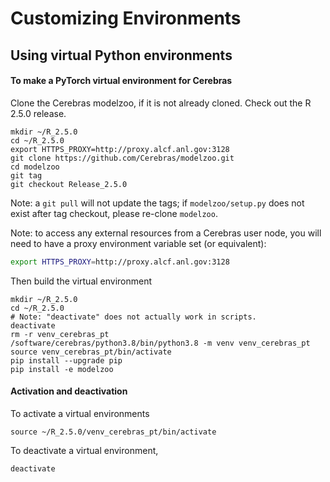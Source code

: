 # Customizing Environments

## Using virtual Python environments

#### To make a PyTorch virtual environment for Cerebras

Clone the Cerebras modelzoo, if it is not already cloned. Check out the R 2.5.0 release.

```console
mkdir ~/R_2.5.0
cd ~/R_2.5.0
export HTTPS_PROXY=http://proxy.alcf.anl.gov:3128
git clone https://github.com/Cerebras/modelzoo.git
cd modelzoo
git tag
git checkout Release_2.5.0
```
Note: a `git pull` will not update the tags; if `modelzoo/setup.py` does not exist after tag checkout, please re-clone `modelzoo`.

Note: to access any external resources from a Cerebras user node, you will need to have a proxy environment variable set (or equivalent):
```bash
export HTTPS_PROXY=http://proxy.alcf.anl.gov:3128
```

Then build the virtual environment

```console
mkdir ~/R_2.5.0
cd ~/R_2.5.0
# Note: "deactivate" does not actually work in scripts.
deactivate
rm -r venv_cerebras_pt
/software/cerebras/python3.8/bin/python3.8 -m venv venv_cerebras_pt
source venv_cerebras_pt/bin/activate
pip install --upgrade pip
pip install -e modelzoo
```

<!--- No longer any TensorFlow wheel
#### To make a TensorFlow virtual environment for Cerebras
--->

#### Activation and deactivation

To activate a virtual environments

```console
source ~/R_2.5.0/venv_cerebras_pt/bin/activate
```

To deactivate a virtual environment,

```console
deactivate
```
